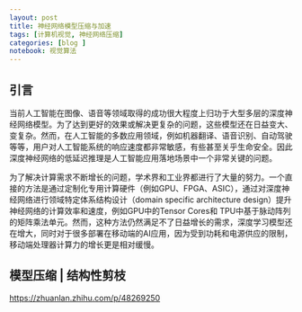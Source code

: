 ```yaml
---
layout: post
title: 神经网络模型压缩与加速
tags: [计算机视觉, 神经网络压缩] 
categories: [blog ]
notebook: 视觉算法
---
```


## 引言

当前人工智能在图像、语音等领域取得的成功很大程度上归功于大型多层的深度神经网络模型。为了达到更好的效果或解决更复杂的问题，这些模型还在日益变大、变复杂。然而，在人工智能的多数应用领域，例如机器翻译、语音识别、自动驾驶等等，用户对人工智能系统的响应速度都非常敏感，有些甚至关乎生命安全。因此深度神经网络的低延迟推理是人工智能应用落地场景中一个非常关键的问题。

为了解决计算需求不断增长的问题，学术界和工业界都进行了大量的努力。一个直接的方法是通过定制化专用计算硬件（例如GPU、FPGA、ASIC），通过对深度神经网络进行领域特定体系结构设计（domain specific architecture design）提升神经网络的计算效率和速度，例如GPU中的Tensor Cores和 TPU中基于脉动阵列的矩阵乘法单元。然而，这种方法仍然满足不了日益增长的需求，深度学习模型还在增大，同时对于很多部署在移动端的AI应用，因为受到功耗和电源供应的限制，移动端处理器计算力的增长更是相对缓慢。


## 模型压缩 | 结构性剪枝
https://zhuanlan.zhihu.com/p/48269250